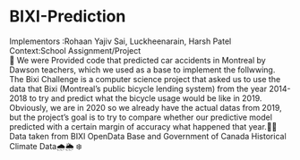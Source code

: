 # BIXI-Prediction
Implementors :Rohaan Yajiv Sai, Luckheenarain, Harsh Patel <br/>
Context:School Assignment/Project <br/>:bicyclist:
We were Provided code that predicted car accidents in Montreal by Dawson teachers, which we used as a base to implement the follwwing. <br/>
The Bixi Challenge is a computer science project that asked us to use the data that Bixi (Montreal’s public bicycle lending system) from the year 2014-2018 to try and predict what the bicycle usage would be like in 2019. Obviously, we are in 2020 so we already have the actual datas from 2019, but the project’s goal is to try to compare whether our predictive model predicted with a certain margin of accuracy what happened that year.:biking_woman: <br/>
Data taken from BIXI OpenData Base and Government of Canada Historical Climate Data:cloud_with_rain::sun_behind_rain_cloud:	:snowflake:

